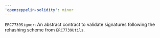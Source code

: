 ```yaml
---
'openzeppelin-solidity': minor
---
```


`ERC7739Signer`: An abstract contract to validate signatures following the rehashing scheme from `ERC7739Utils`.
